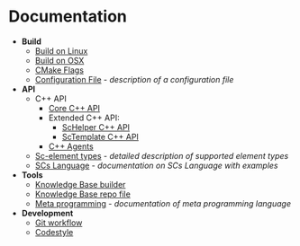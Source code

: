 # Documentation

- **Build**
    * [Build on Linux](build/linux-build.md)
    * [Build on OSX](build/osx-build.md)
    * [CMake Flags](build/cmake-flags.md)
    * [Configuration File](build/config.md) - *description of a configuration file*
- **API**
    * C++ API
        * [Core C++ API](sc-memory/api/cpp/core/api.md)
        * Extended C++ API:
            * [ScHelper C++ API](sc-memory/api/cpp/extended/helper-api.md)
            * [ScTemplate C++ API](sc-memory/api/cpp/extended/template-api.md)
        * [C++ Agents](sc-memory/api/cpp/agents.md)
    * [Sc-element types](sc-memory/api/sc-element-types.md) - *detailed description of supported element types*
    * [SCs Language](scs/scs.md) - *documentation on SCs Language with examples*
- **Tools**
    * [Knowledge Base builder](sc-tools/kb-builder.md)
    * [Knowledge Base repo file](sc-tools/kb-repo-file.md)
    * [Meta programming](sc-tools/cpp-meta.md) - *documentation of meta programming language*
- **Development**
    * [Git workflow](dev/git-workflow.md)
    * [Codestyle](dev/codestyle.md)
